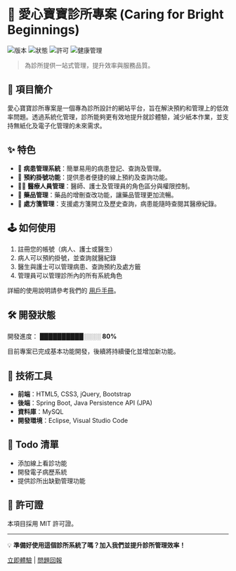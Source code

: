 <!DOCTYPE html>
<html lang="zh-Hant">
<head>
    <meta charset="UTF-8">
    <meta name="viewport" content="width=device-width, initial-scale=1.0">
    <title>愛心寶寶診所專案</title>
</head>
<body>

<h1>🏥 愛心寶寶診所專案 (Caring for Bright Beginnings)</h1>

<p>
    <img src="https://img.shields.io/badge/版本-1.0-blue" alt="版本">
    <img src="https://img.shields.io/badge/狀態-開發中-green" alt="狀態">
    <img src="https://img.shields.io/badge/許可-MIT-brightgreen" alt="許可">
    <img src="https://img.shields.io/badge/健康管理-重要-red" alt="健康管理">
</p>

<blockquote>
    為診所提供一站式管理，提升效率與服務品質。
</blockquote>

<h2>📜 項目簡介</h2>
<p>
    愛心寶寶診所專案是一個專為診所設計的網站平台，旨在解決預約和管理上的低效率問題。透過系統化管理，診所能夠更有效地提升就診體驗，減少紙本作業，並支持無紙化及電子化管理的未來需求。
</p>

<h2>✨ 特色</h2>
<ul>
    <li>🏥 <strong>病患管理系統</strong>：簡單易用的病患登記、查詢及管理。</li>
    <li>📅 <strong>預約掛號功能</strong>：提供患者便捷的線上預約及查詢功能。</li>
    <li>👩‍⚕️ <strong>醫療人員管理</strong>：醫師、護士及管理員的角色區分與權限控制。</li>
    <li>💊 <strong>藥品管理</strong>：藥品的增刪查改功能，讓藥品管理更加流暢。</li>
    <li>📄 <strong>處方箋管理</strong>：支援處方箋開立及歷史查詢，病患能隨時查閱其醫療紀錄。</li>
</ul>

<h2>🕹️ 如何使用</h2>
<ol>
    <li>註冊您的帳號（病人、護士或醫生）</li>
    <li>病人可以預約掛號，並查詢就醫紀錄</li>
    <li>醫生與護士可以管理病患、查詢預約及處方籤</li>
    <li>管理員可以管理診所內的所有系統角色</li>
</ol>
<p>
    詳細的使用說明請參考我們的 <a href="模擬診所專案/愛心寶寶診所專案簡報.pdf">用戶手冊</a>。
</p>

<h2>🛠️ 開發狀態</h2>
<p>開發進度： <strong>██████████░░░░ 80%</strong></p>
<p>目前專案已完成基本功能開發，後續將持續優化並增加新功能。</p>

<h2>🔧 技術工具</h2>
<ul>
    <li><strong>前端</strong>：HTML5, CSS3, jQuery, Bootstrap</li>
    <li><strong>後端</strong>：Spring Boot, Java Persistence API (JPA)</li>
    <li><strong>資料庫</strong>：MySQL</li>
    <li><strong>開發環境</strong>：Eclipse, Visual Studio Code</li>
</ul>

<h2>📌 Todo 清單</h2>
<ul>
    <li>添加線上看診功能</li>
    <li>開發電子病歷系統</li>
    <li>提供診所出缺勤管理功能</li>
</ul>

<h2>📜 許可證</h2>
<p>本項目採用 MIT 許可證。</p>

<hr>

<p>💡 <strong>準備好使用這個診所系統了嗎？加入我們並提升診所管理效率！</strong></p>
<p>
    <a href="模擬診所專案/診所專案程式包">立即體驗</a> | 
    <a href="[https://clinicwebsite.com/support](https://line.me/ti/p/YkTXGaB-bj)">問題回報</a>
</p>

</body>
</html>
